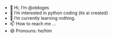 - 👋 Hi, I’m @otdoges
- 👀 I’m interested in python coding (its ai created)
- 🌱 I’m currently learning nothing.
- 📫 How to reach me ...
- 😄 Pronouns: he/him


<!---
otdoges/otdoges is a ✨ special ✨ repository because its `README.md` (this file) appears on your GitHub profile.
You can click the Preview link to take a look at your changes.
--->
